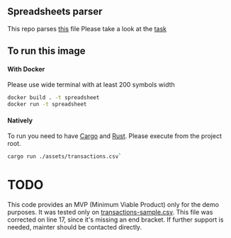 ## Spreadsheets parser

This repo parses [this](https://github.com/stakingrewards/engineering-challenge/blob/backend/transactions.csv) file
Please take a look at the [task](https://github.com/stakingrewards/engineering-challenge/tree/backend)

## To run this image

#### With Docker

Please use wide terminal with at least 200 symbols width

```bash
docker build . -t spreadsheet
docker run -t spreadsheet
```

#### Natively
To run you need to have [Cargo](https://doc.rust-lang.org/cargo/getting-started/installation.html) and [Rust](https://doc.rust-lang.org/book/ch00-00-introduction.html). Please execute from the project root.
```bash
cargo run ./assets/transactions.csv`
```


# TODO

This code provides an MVP (Minimum Viable Product) only for the demo purposes. 
It was tested only on [transactions-sample.csv](https://github.com/stakingrewards/engineering-challenge/blob/backend/transactions-sample.csv). This file was corrected on line 17, since it's missing an end bracket.
If further support is needed, mainter should be contacted directly.
